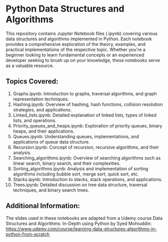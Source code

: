 # Python Data Structures and Algorithms
This repository contains Jupyter Notebook files (.ipynb) covering various data structures and algorithms implemented in Python. Each notebook provides a comprehensive exploration of the theory, examples, and practical implementations of the respective topic. Whether you're a beginner looking to learn fundamental concepts or an experienced developer seeking to brush up on your knowledge, these notebooks serve as a valuable resource.

## Topics Covered:
1. Graphs.ipynb: Introduction to graphs, traversal algorithms, and graph representation techniques.
2. Hashing.ipynb: Overview of hashing, hash functions, collision resolution strategies, and applications.
3. Linked_lists.ipynb: Detailed explanation of linked lists, types of linked lists, and operations.
4. Priority_queues_and_heaps.ipynb: Exploration of priority queues, binary heaps, and their applications.
5. Queues.ipynb: Understanding queues, implementations, and applications of queue data structure.
6. Recursion.ipynb: Concept of recursion, recursive algorithms, and their analysis.
7. Searching_algorithms.ipynb: Overview of searching algorithms such as linear search, binary search, and their complexities.
8. Sorting_algorithms.ipynb: Analysis and implementation of sorting algorithms including bubble sort, merge sort, quick sort, etc.
9. Stacks.ipynb: Introduction to stacks, stack operations, and applications.
10. Trees.ipynb: Detailed discussion on tree data structure, traversal techniques, and binary search trees.

## Additional Information:
The slides used in these notebooks are adapted from a Udemy course Data Structures and Algorithms: In-Depth using Python by Syed Mohiuddin:
https://www.udemy.com/course/learning-data-structures-algorithms-in-python-from-scratch
